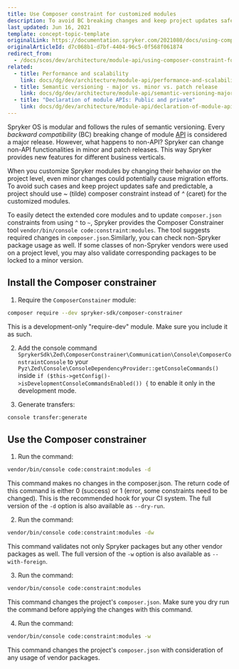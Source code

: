 ```yaml
---
title: Use Composer constraint for customized modules
description: To avoid BC breaking changes and keep project updates safe and predictable, a project should use ~ (tilde) composer constraint instead of ^ (caret) for the customized modules.
last_updated: Jun 16, 2021
template: concept-topic-template
originalLink: https://documentation.spryker.com/2021080/docs/using-composer-constraint
originalArticleId: d7c068b1-d7bf-4404-96c5-0f568f061874
redirect_from:
  - /docs/scos/dev/architecture/module-api/using-composer-constraint-for-customized-modules.html
related:
  - title: Performance and scalability
    link: docs/dg/dev/architecture/module-api/performance-and-scalability.html
  - title: Semantic versioning - major vs. minor vs. patch release
    link: docs/dg/dev/architecture/module-api/semantic-versioning-major-vs.-minor-vs.-patch-release.html
  - title: "Declaration of module APIs: Public and private"
    link: docs/dg/dev/architecture/module-api/declaration-of-module-apis-public-and-private.html
---
```


Spryker OS is modular and follows the rules of semantic versioning. Every _backward compatibility_ (BC) breaking change of module [API](/docs/dg/dev/architecture/module-api/definition-of-module-api.html) is considered a major release. However, what happens to non-API? Spryker can change non-API functionalities in minor and patch releases. This way Spryker provides new features for different business verticals.

When you customize Spryker modules by changing their behavior on the project level, even minor changes could potentially cause migration efforts. To avoid such cases and keep project updates safe and predictable, a project should use _~_ (tilde) composer constraint instead of _^_ (caret) for the customized modules.

To easily detect the extended core modules and to update `composer.json` constraints from using `^` to `~`, Spryker provides the Composer Constrainer tool `vendor/bin/console code:constraint:modules`. The tool suggests required changes in `composer.json`.Similarly, you can check non-Spryker package usage as well. If some classes of non-Spryker vendors were used on a project level, you may also validate corresponding packages to be locked to a minor version.

## Install the Composer constrainer

1. Require the `ComposerConstainer` module:

```bash
composer require --dev spryker-sdk/composer-constrainer
```

This is a development-only "require-dev" module. Make sure you include it as such.

2. Add the console command `SprykerSdk\Zed\ComposerConstrainer\Communication\Console\ComposerConstraintConsole` to your `Pyz\Zed\Console\ConsoleDependencyProvider::getConsoleCommands()` inside `if ($this->getConfig()->isDevelopmentConsoleCommandsEnabled()) {` to enable it only in the development mode.

3. Generate transfers:

```bash
console transfer:generate
```

## Use the Composer constrainer

1. Run the command:

```bash
vendor/bin/console code:constraint:modules -d
```

This command makes no changes in the composer.json. The return code of this command is either 0 (success) or 1 (error, some constraints need to be changed). This is the recommended hook for your CI system. The full version of the `-d` option is also available as `--dry-run`.

2. Run the command:

```bash
vendor/bin/console code:constraint:modules -dw
```

This command validates not only Spryker packages but any other vendor packages as well. The full version of the `-w` option is also available as `--with-foreign`.

3. Run the command:

```bash
vendor/bin/console code:constraint:modules
```

This command changes the project's `composer.json`. Make sure you dry run the command before applying the changes with this command.

4. Run the command:

```bash
vendor/bin/console code:constraint:modules -w
```

This command changes the project's `composer.json` with consideration of any usage of vendor packages.
